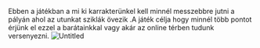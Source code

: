 Ebben a játékban a mi ki karrakterünkel kell minnél messzebbre jutni a pályán ahol az utunkat sziklák övezik .A játék célja hogy minnél több pontot érjünk el ezzel a barátainkkal vagy akár az online térben tudunk versenyezni.
![Untitled](https://github.com/lazarboti/hazik/assets/161580615/bba71539-5961-42e9-80b4-f8a7535344e7)

